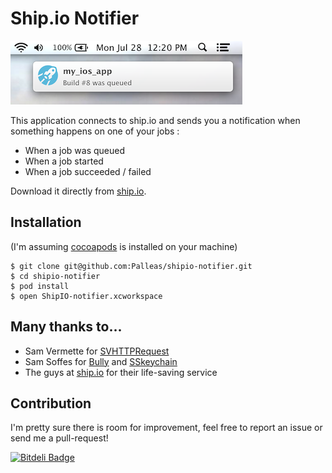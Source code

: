 # Ship.io Notifier

![screen shot](/screenshot.png?raw=true)

This application connects to ship.io and sends you a notification when something happens on one of your jobs :
  
  * When a job was queued
  * When a job started
  * When a job succeeded / failed

Download it directly from [ship.io](https://ship.io/help/#third_party).

## Installation

(I'm assuming [cocoapods](http://cocoapods.org/) is installed on your machine)

    $ git clone git@github.com:Palleas/shipio-notifier.git
    $ cd shipio-notifier
    $ pod install
    $ open ShipIO-notifier.xcworkspace
  
## Many thanks to...

  * Sam Vermette for [SVHTTPRequest](https://github.com/samvermette/SVHTTPRequest)
  * Sam Soffes for [Bully](https://github.com/soffes/bully) and [SSkeychain](https://github.com/soffes/sskeychain)
  * The guys at [ship.io](https://ship.io) for their life-saving service

## Contribution

I'm pretty sure there is room for improvement, feel free to report an issue or send me a pull-request! 


[![Bitdeli Badge](https://d2weczhvl823v0.cloudfront.net/Palleas/cisimple-notifier/trend.png)](https://bitdeli.com/free "Bitdeli Badge")

